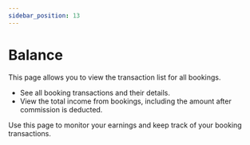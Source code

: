 ```yaml
---
sidebar_position: 13
---
```


# Balance

This page allows you to view the transaction list for all bookings.

- See all booking transactions and their details.
- View the total income from bookings, including the amount after commission is deducted.

Use this page to monitor your earnings and keep track of your booking transactions.
